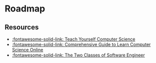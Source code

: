 Roadmap
===

Resources
---

- [:fontawesome-solid-link: Teach Yourself Computer Science](https://teachyourselfcs.com/)
- [:fontawesome-solid-link: Comprehensive Guide to Learn Computer Science Online](https://qvault.io/2020/11/18/comprehensive-guide-to-learn-computer-science-online/#Computer-Architecture-and-Hardware)
- [:fontawesome-solid-link: The Two Classes of Software Engineer](https://qvault.io/2021/03/05/the-two-classes-of-software-engineer/)
